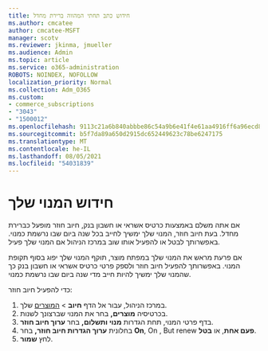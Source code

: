 ```yaml
---
title: חידוש כתב תחתי המהווה ברירת מחדל
ms.author: cmcatee
author: cmcatee-MSFT
manager: scotv
ms.reviewer: jkinma, jmueller
ms.audience: Admin
ms.topic: article
ms.service: o365-administration
ROBOTS: NOINDEX, NOFOLLOW
localization_priority: Normal
ms.collection: Adm_O365
ms.custom:
- commerce_subscriptions
- "3043"
- "1500012"
ms.openlocfilehash: 9113c21a6b840abbbe86c54a9b6e41f4e61aa4916ff6a96ecd8f5170640bcd95
ms.sourcegitcommit: b5f7da89a650d2915dc652449623c78be6247175
ms.translationtype: MT
ms.contentlocale: he-IL
ms.lasthandoff: 08/05/2021
ms.locfileid: "54031839"
---
```

# <a name="renewing-your-subscription"></a>חידוש המנוי שלך

אם אתה משלם באמצעות כרטיס אשראי או חשבון בנק, חיוב חוזר מופעל כברירת מחדל. בעת חיוב חוזר, המנוי שלך ימשיך לחייב בכל שנה ביום שבו נרשמת כמנוי. באפשרותך לבטל או להפעיל אותו שוב במרכז הניהול אם המנוי שלך פעיל.

אם פרעת מראש את המנוי שלך במפתח מוצר, תוקף המנוי שלך יפוג בסוף תקופת המנוי. באפשרותך להפעיל חיוב חוזר ולספק פרטי כרטיס אשראי או חשבון בנק כך שהמנוי שלך ימשיך להיות חייב מדי שנה ביום שבו נרשמת כמנוי.

כדי להפעיל חיוב חוזר:

1. במרכז הניהול, עבור אל הדף **חיוב**  >  [המוצרים](https://go.microsoft.com/fwlink/p/?linkid=842054) שלך.
2. בכרטיסיה **מוצרים,** בחר את המנוי שברצונך לשנות.
3. בדף פרטי המנוי, תחת הגדרות **מנוי ותשלום,** בחר **ערוך חיוב חוזר**.
4. בחלונית **ערוך הגדרות חיוב חוזר,** בחר **On**, On , But renew **פעם אחת**, או **בטל**.
5. לחץ **שמור**. 